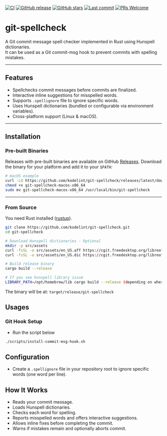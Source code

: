 [![CI](https://github.com/kodelint/git-spellcheck/actions/workflows/release.yml/badge.svg)](https://github.com/kodelint/git-spellcheck/actions/workflows/release.yml)
[![GitHub release](https://img.shields.io/github/release/kodelint/git-spellcheck.svg)](https://github.com/kodelint/git-spellcheck/releases)
[![GitHub stars](https://img.shields.io/github/stars/kodelint/git-spellcheck.svg)](https://github.com/kodelint/git-spellcheck/stargazers)
[![Last commit](https://img.shields.io/github/last-commit/kodelint/git-spellcheck.svg)](https://github.com/kodelint/git-spellcheck/commits/main)
[![PRs Welcome](https://img.shields.io/badge/PRs-welcome-brightgreen.svg)](https://github.com/kodelint/git-spellcheck/pulls)

# git-spellcheck

A Git commit message spell checker implemented in Rust using Hunspell dictionaries.  
It can be used as a Git commit-msg hook to prevent commits with spelling mistakes.

---

## Features

- Spellchecks commit messages before commits are finalized.
- Interactive inline suggestions for misspelled words.
- Supports `.spellignore` file to ignore specific words.
- Uses Hunspell dictionaries (bundled or configurable via environment variables).
- Cross-platform support (Linux & macOS).


---

## Installation

### Pre-built Binaries

Releases with pre-built binaries are available on GitHub [Releases](https://github.com/kodelint/git-spellcheck/releases). Download the binary for your platform and add it to your `$PATH`:

```bash
# macOS example
curl -LO https://github.com/kodelint/git-spellcheck/releases/latest/download/git-spellcheck-macos-x86_64
chmod +x git-spellcheck-macos-x86_64
sudo mv git-spellcheck-macos-x86_64 /usr/local/bin/git-spellcheck
```

---

### From Source

You need Rust installed ([rustup](https://rustup.rs/)).

```bash
git clone https://github.com/kodelint/git-spellcheck.git
cd git-spellcheck

# Download Hunspell dictionaries - Optional
mkdir -p src/assets
curl -fsSL -o src/assets/en_US.aff https://cgit.freedesktop.org/libreoffice/dictionaries/plain/en/en_US.aff
curl -fsSL -o src/assets/en_US.dic https://cgit.freedesktop.org/libreoffice/dictionaries/plain/en/en_US.dic

# Build release binary
cargo build --release

# If you see hunspell library issue 
LIBRARY_PATH=/opt/homebrew/lib cargo build --release (depending on where your homebrew libs are)
```
The binary will be at: `target/release/git-spellcheck`

## Usages

### Git Hook Setup 
- Run the script below
```bash
./scripts/install-commit-msg-hook.sh
```

## Configuration
- Create a `.spellignore` file in your repository root to ignore specific words (one word per line).

## How It Works
- Reads your commit message. 
- Loads Hunspell dictionaries. 
- Checks each word for spelling. 
- Reports misspelled words and offers interactive suggestions. 
- Allows inline fixes before completing the commit. 
- Warns if mistakes remain and optionally aborts commit.
